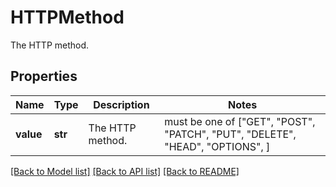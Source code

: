 # HTTPMethod

The HTTP method.
## Properties
Name | Type | Description | Notes
------------ | ------------- | ------------- | -------------
**value** | **str** | The HTTP method. |  must be one of ["GET", "POST", "PATCH", "PUT", "DELETE", "HEAD", "OPTIONS", ]

[[Back to Model list]](README.md#documentation-for-models) [[Back to API list]](README.md#documentation-for-api-endpoints) [[Back to README]](README.md)


